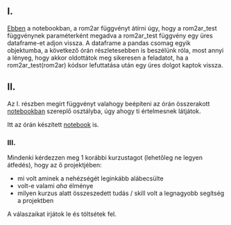 ## I.

[Ebben](https://rajk.uni-corvinus.hu:8888/user/rajkjupyter/notebooks/notebooks/prog1-2020s/minta/roman_function.ipynb) a notebookban, a rom2ar
függvényt átírni úgy, hogy a rom2ar_test függvénynek paraméterként megadva
a rom2ar_test függvény egy üres dataframe-et adjon vissza. 
A dataframe a pandas csomag egyik objektumba, a következő órán részletesebben is beszélünk róla, most annyi a lényeg, hogy akkor
oldottátok meg sikeresen a feladatot, ha a rom2ar_test(rom2ar) kódsor lefuttatása után egy üres dolgot kaptok vissza.

## II.

Az I. részben megírt függvényt valahogy beépíteni az órán összerakott
[notebookban](https://rajk.uni-corvinus.hu:8888/user/rajkjupyter/notebooks/notebooks/prog1-2020s/minta/roman_class.ipynb) szereplő osztályba,
úgy ahogy ti értelmesnek látjátok.

Itt az órán készített [notebook](https://rajk.uni-corvinus.hu:8888/user/rajkjupyter/notebooks/notebooks/prog1-2020s/minta/class.ipynb) is.

### III.

Mindenki kérdezzen meg 1 korábbi kurzustagot (lehetőleg ne legyen átfedés), 
hogy az ő projektjében:

- mi volt aminek a nehézségét leginkább alábecsülte
- volt-e valami *aha* élménye
- milyen kurzus alatt összeszedett tudás / skill volt a 
legnagyobb segítség a projektben

A válaszaikat írjátok le és töltsétek fel.

